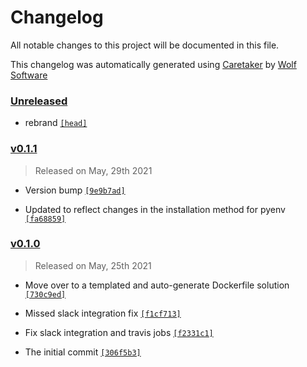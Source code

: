 # Changelog

All notable changes to this project will be documented in this file.


This changelog was automatically generated using [Caretaker](https://github.com/DevelopersToolbox/caretaker) by [Wolf Software](https://github.com/WolfSoftware)

### [Unreleased](https://github.com/DockerToolbox/pyenv/compare/v0.1.2...HEAD)

- rebrand [`[head]`](https://github.com/DockerToolbox/pyenv/commit/)

### [v0.1.1](https://github.com/DockerToolbox/pyenv/compare/v0.1.0...v0.1.1)

> Released on May, 29th 2021

- Version bump [`[9e9b7ad]`](https://github.com/DockerToolbox/pyenv/commit/9e9b7ad3079ca906de698dac9c16d9c6b480bc30)

- Updated to reflect changes in the installation method for pyenv [`[fa68859]`](https://github.com/DockerToolbox/pyenv/commit/fa688596210a373c345819b930e53db00be62cd1)

### [v0.1.0](https://github.com/DockerToolbox/pyenv/releases/v0.1.0)

> Released on May, 25th 2021

- Move over to a templated and auto-generate Dockerfile solution [`[730c9ed]`](https://github.com/DockerToolbox/pyenv/commit/730c9edad3e575acc1450a9cc3e8c4e9b2882d17)

- Missed slack integration fix [`[f1cf713]`](https://github.com/DockerToolbox/pyenv/commit/f1cf713b79b1a6be6b72fc9b0ecb8a4404716e1f)

- Fix slack integration and travis jobs [`[f2331c1]`](https://github.com/DockerToolbox/pyenv/commit/f2331c17b15dcd4f75b5a3625e97276c7c87f5d5)

- The initial commit [`[306f5b3]`](https://github.com/DockerToolbox/pyenv/commit/306f5b34615630c00fd07c09fe3cf64bd426c422)

